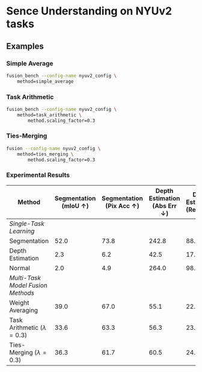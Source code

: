 # Sence Understanding on NYUv2 tasks

## Examples

### Simple Average

```bash
fusion_bench --config-name nyuv2_config \
    method=simple_average
```

### Task Arithmetic

```bash
fusion_bench --config-name nyuv2_config \
    method=task_arithmetic \
        method.scaling_factor=0.3
```

### Ties-Merging

```bash
fusion --config-name nyuv2_config \
    method=ties_merging \
        method.scaling_factor=0.3
```

### Experimental Results

| Method                            | Segmentation (mIoU $\uparrow$) | Segmentation (Pix Acc $\uparrow$) | Depth Estimation (Abs Err $\downarrow$) | Depth Estimation (Rel Err $\downarrow$) | Normal (Mean $\downarrow$) |
| --------------------------------- | ------------------------------ | --------------------------------- | --------------------------------------- | --------------------------------------- | -------------------------- |
| *Single-Task Learning*            |                                |                                   |                                         |                                         |                            |
| Segmentation                      | 52.0                           | 73.8                              | 242.8                                   | 88.7                                    | 82.8                       |
| Depth Estimation                  | 2.3                            | 6.2                               | 42.5                                    | 17.7                                    | 82.8                       |
| Normal                            | 2.0                            | 4.9                               | 264.0                                   | 98.1                                    | 24.7                       |
| *Multi-Task Model Fusion Methods* |                                |                                   |                                         |                                         |                            |
| Weight Averaging                  | 39.0                           | 67.0                              | 55.1                                    | 22.7                                    | 30.4                       |
| Task Arithmetic ($\lambda=0.3$)   | 33.6                           | 63.3                              | 56.3                                    | 23.2                                    | 31.3                       |
| Ties-Merging ($\lambda=0.3$)      | 36.3                           | 61.7                              | 60.5                                    | 24.5                                    | 33.1                       |